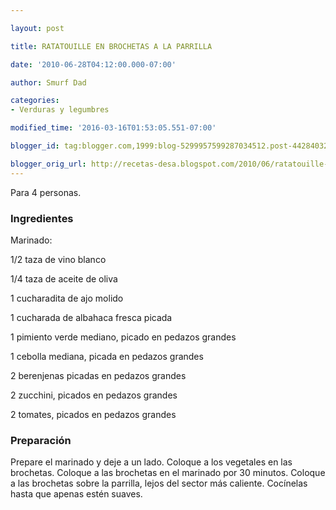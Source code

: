 ```yaml
---

layout: post

title: RATATOUILLE EN BROCHETAS A LA PARRILLA

date: '2010-06-28T04:12:00.000-07:00'

author: Smurf Dad

categories:
- Verduras y legumbres

modified_time: '2016-03-16T01:53:05.551-07:00'

blogger_id: tag:blogger.com,1999:blog-5299957599287034512.post-4428403229152578068

blogger_orig_url: http://recetas-desa.blogspot.com/2010/06/ratatouille-en-brochetas-la-parrilla.html
---
```


Para 4 personas.

<h3>Ingredientes</h3>

Marinado:

1/2 taza de vino blanco

1/4 taza de aceite de oliva

1 cucharadita de ajo molido

1 cucharada de albahaca fresca picada

1 pimiento verde mediano, picado en pedazos grandes

1 cebolla mediana, picada en pedazos grandes

2 berenjenas picadas en pedazos grandes

2 zucchini, picados en pedazos grandes

2 tomates, picados en pedazos grandes

<h3>Preparación</h3>

Prepare el marinado y deje a un lado. Coloque a los vegetales en las brochetas. Coloque a las brochetas en el marinado por 30 minutos. Coloque a las brochetas sobre la parrilla, lejos del sector más caliente. Cocínelas hasta que apenas estén suaves.